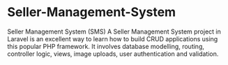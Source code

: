 # Seller-Management-System
Seller Management System (SMS)
A Seller Management System project in Laravel is an excellent way to learn how to build CRUD applications using this popular PHP framework. It involves database modelling, routing, controller logic, views, image uploads, user authentication and validation.
